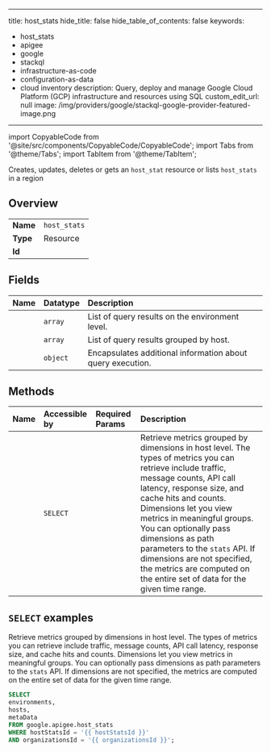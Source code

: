 
---
title: host_stats
hide_title: false
hide_table_of_contents: false
keywords:
  - host_stats
  - apigee
  - google
  - stackql
  - infrastructure-as-code
  - configuration-as-data
  - cloud inventory
description: Query, deploy and manage Google Cloud Platform (GCP) infrastructure and resources using SQL
custom_edit_url: null
image: /img/providers/google/stackql-google-provider-featured-image.png
---

import CopyableCode from '@site/src/components/CopyableCode/CopyableCode';
import Tabs from '@theme/Tabs';
import TabItem from '@theme/TabItem';

Creates, updates, deletes or gets an <code>host_stat</code> resource or lists <code>host_stats</code> in a region

## Overview
<table><tbody>
<tr><td><b>Name</b></td><td><code>host_stats</code></td></tr>
<tr><td><b>Type</b></td><td>Resource</td></tr>
<tr><td><b>Id</b></td><td><CopyableCode code="google.apigee.host_stats" /></td></tr>
</tbody></table>

## Fields
| Name | Datatype | Description |
|:-----|:---------|:------------|
| <CopyableCode code="environments" /> | `array` | List of query results on the environment level. |
| <CopyableCode code="hosts" /> | `array` | List of query results grouped by host. |
| <CopyableCode code="metaData" /> | `object` | Encapsulates additional information about query execution. |

## Methods
| Name | Accessible by | Required Params | Description |
|:-----|:--------------|:----------------|:------------|
| <CopyableCode code="organizations_host_stats_get" /> | `SELECT` | <CopyableCode code="hostStatsId, organizationsId" /> | Retrieve metrics grouped by dimensions in host level. The types of metrics you can retrieve include traffic, message counts, API call latency, response size, and cache hits and counts. Dimensions let you view metrics in meaningful groups. You can optionally pass dimensions as path parameters to the `stats` API. If dimensions are not specified, the metrics are computed on the entire set of data for the given time range. |

## `SELECT` examples

Retrieve metrics grouped by dimensions in host level. The types of metrics you can retrieve include traffic, message counts, API call latency, response size, and cache hits and counts. Dimensions let you view metrics in meaningful groups. You can optionally pass dimensions as path parameters to the `stats` API. If dimensions are not specified, the metrics are computed on the entire set of data for the given time range.

```sql
SELECT
environments,
hosts,
metaData
FROM google.apigee.host_stats
WHERE hostStatsId = '{{ hostStatsId }}'
AND organizationsId = '{{ organizationsId }}'; 
```
